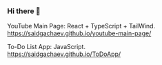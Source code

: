 ### Hi there 👋


YouTube Main Page: React + TypeScript + TailWind.                                  
https://saidgachaev.github.io/youtube-main-page/

To-Do List App: JavaScript.                                            
https://saidgachaev.github.io/ToDoApp/

